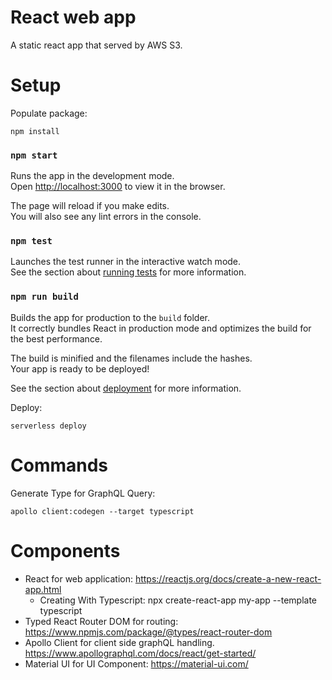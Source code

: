 # React web app
A static react app that served by AWS S3.

# Setup
Populate package:
```
npm install
```

### `npm start`

Runs the app in the development mode.\
Open [http://localhost:3000](http://localhost:3000) to view it in the browser.

The page will reload if you make edits.\
You will also see any lint errors in the console.

### `npm test`

Launches the test runner in the interactive watch mode.\
See the section about [running tests](https://facebook.github.io/create-react-app/docs/running-tests) for more information.

### `npm run build`

Builds the app for production to the `build` folder.\
It correctly bundles React in production mode and optimizes the build for the best performance.

The build is minified and the filenames include the hashes.\
Your app is ready to be deployed!

See the section about [deployment](https://facebook.github.io/create-react-app/docs/deployment) for more information.


Deploy:
```
serverless deploy
```

# Commands
Generate Type for GraphQL Query:
```
apollo client:codegen --target typescript
```

# Components
* React for web application: https://reactjs.org/docs/create-a-new-react-app.html 
  * Creating With Typescript: npx create-react-app my-app --template typescript
* Typed React Router DOM for routing: https://www.npmjs.com/package/@types/react-router-dom
* Apollo Client for client side graphQL handling. https://www.apollographql.com/docs/react/get-started/
* Material UI for UI Component: https://material-ui.com/